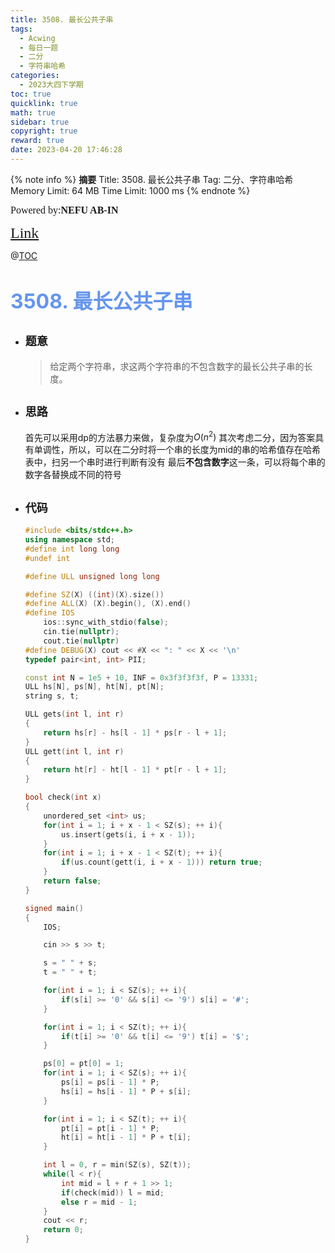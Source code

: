 ```yaml
---
title: 3508. 最长公共子串
tags:
  - Acwing
  - 每日一题
  - 二分
  - 字符串哈希
categories:
  - 2023大四下学期
toc: true
quicklink: true
math: true
sidebar: true
copyright: true
reward: true
date: 2023-04-20 17:46:28
---
```



{% note info %}
**摘要**
Title: 3508. 最长公共子串
Tag: 二分、字符串哈希
Memory Limit: 64 MB
Time Limit: 1000 ms
{% endnote %}
<!-- more -->

<font size=3 face=楷体>Powered by:**NEFU AB-IN**</font>

<font color=#FFA500 size=5 face=楷体>[Link](https://www.acwing.com/problem/content/3511/)</font>

@[TOC](文章目录)

# <font color=#6495ED size=6>3508. 最长公共子串</font>

* ## <font size=4 face=粗体>题意</font>

  >给定两个字符串，求这两个字符串的不包含数字的最长公共子串的长度。

* ## <font size=4 face=粗体>思路</font>

  首先可以采用dp的方法暴力来做，复杂度为$O(n^2)$
  其次考虑二分，因为答案具有单调性，所以，可以在二分时将一个串的长度为mid的串的哈希值存在哈希表中，扫另一个串时进行判断有没有
  最后**不包含数字**这一条，可以将每个串的数字各替换成不同的符号

* ## <font size=4 face=粗体>代码</font>

  ```cpp
  #include <bits/stdc++.h>
  using namespace std;
  #define int long long
  #undef int

  #define ULL unsigned long long

  #define SZ(X) ((int)(X).size())
  #define ALL(X) (X).begin(), (X).end()
  #define IOS                                                                                                            \
      ios::sync_with_stdio(false);                                                                                       \
      cin.tie(nullptr);                                                                                                  \
      cout.tie(nullptr)
  #define DEBUG(X) cout << #X << ": " << X << '\n'
  typedef pair<int, int> PII;

  const int N = 1e5 + 10, INF = 0x3f3f3f3f, P = 13331;
  ULL hs[N], ps[N], ht[N], pt[N];
  string s, t;

  ULL gets(int l, int r)
  {
      return hs[r] - hs[l - 1] * ps[r - l + 1];
  }
  ULL gett(int l, int r)
  {
      return ht[r] - ht[l - 1] * pt[r - l + 1];
  }

  bool check(int x)
  {
      unordered_set <int> us;
      for(int i = 1; i + x - 1 < SZ(s); ++ i){
          us.insert(gets(i, i + x - 1));
      }
      for(int i = 1; i + x - 1 < SZ(t); ++ i){
          if(us.count(gett(i, i + x - 1))) return true;
      }
      return false;
  }

  signed main()
  {
      IOS;

      cin >> s >> t;

      s = " " + s;
      t = " " + t;

      for(int i = 1; i < SZ(s); ++ i){
          if(s[i] >= '0' && s[i] <= '9') s[i] = '#';
      }

      for(int i = 1; i < SZ(t); ++ i){
          if(t[i] >= '0' && t[i] <= '9') t[i] = '$';
      }

      ps[0] = pt[0] = 1;
      for(int i = 1; i < SZ(s); ++ i){
          ps[i] = ps[i - 1] * P;
          hs[i] = hs[i - 1] * P + s[i];
      }

      for(int i = 1; i < SZ(t); ++ i){
          pt[i] = pt[i - 1] * P;
          ht[i] = ht[i - 1] * P + t[i];
      }

      int l = 0, r = min(SZ(s), SZ(t));
      while(l < r){
          int mid = l + r + 1 >> 1;
          if(check(mid)) l = mid;
          else r = mid - 1;
      }
      cout << r;
      return 0;
  }
  ```